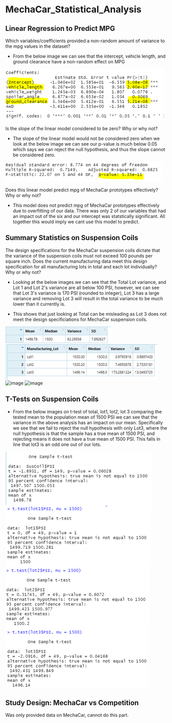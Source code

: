 # MechaCar_Statistical_Analysis

## Linear Regression to Predict MPG

Which variables/coefficients provided a non-random amount of variance to the mpg values in the dataset?

- From the below image we can see that the intercept, vehicle length, and ground clearance have a non-random effect on MPG

![image](https://github.com/drruff/MechaCar_Statistical_Analysis/blob/main/Resources/MPG_stats.PNG)

Is the slope of the linear model considered to be zero? Why or why not?

- The slope of the linear model would not be considered zero when we look at the below image we can see our p-value is much below 0.05 which says we can reject the null hypothesis, and thus the slope cannot be considered zero.

![image](https://github.com/drruff/MechaCar_Statistical_Analysis/blob/main/Resources/MPG_P-value.PNG)


Does this linear model predict mpg of MechaCar prototypes effectively? Why or why not?

- This model does not predict mpg of MechaCar prototypes effectively due to overfitting of our data. There was only 2 of our variables that had an impact out of the six and our intercept was statstically significant. All together this would imply we cant use this model to predict.

 
## Summary Statistics on Suspension Coils

The design specifications for the MechaCar suspension coils dictate that the variance of the suspension coils must not exceed 100 pounds per square inch. Does the current manufacturing data meet this design specification for all manufacturing lots in total and each lot individually? Why or why not?

- Looking at the below images we can see that the Total Lot variance, and Lot 1 and Lot 2's variance are all below 100 PSI, however, we can see that Lot 3's variance is 170 PSI (rounded to integer), Lot 3 has a large variance and removing Lot 3 will result in the total variance to be much lower than it currently is.

- This shows that just looking at Total can be misleading as Lot 3 does not meet the design specificiations for MechaCar suspension coils.

![image](https://github.com/drruff/MechaCar_Statistical_Analysis/blob/main/Resources/Sus_total_summary.PNG)
![image](https://github.com/drruff/MechaCar_Statistical_Analysis/blob/main/Resources/Sus_lot_summary.PNG)
![image]()
![image]()

## T-Tests on Suspension Coils

- From the below images on t-test of total, lot1, lot2, lot 3 comparing the tested mean to the population mean of 1500 PSI we can see that the variance in the above analysis has an impact on our mean. Specifically we see that we fail to reject the null hypothesis with only Lot3, where the null hypothesis is that the sample has a true mean of 1500 PSI, and rejecting means it does not have a true mean of 1500 PSI. This falls in line that lot3 is an odd one out of our lots.

![image](https://github.com/drruff/MechaCar_Statistical_Analysis/blob/main/Resources/total_t-test.PNG)
![image](https://github.com/drruff/MechaCar_Statistical_Analysis/blob/main/Resources/lot1_t-test.PNG)
![image](https://github.com/drruff/MechaCar_Statistical_Analysis/blob/main/Resources/lot2_t-test.PNG)
![image](https://github.com/drruff/MechaCar_Statistical_Analysis/blob/main/Resources/lot3_t-test.PNG)

## Study Design: MechaCar vs Competition

Was only provided data on MechaCar, cannot do this part.
